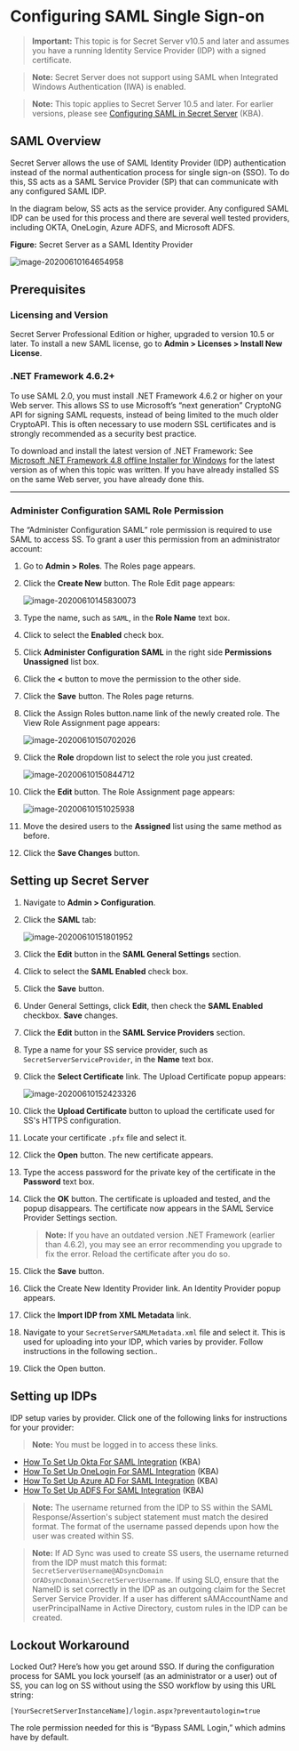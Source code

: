 [title]: # (Configuring SAML Single Sign-on)
[tags]: # (authentication,SAML,SSO)
[priority]: # (1000)

# Configuring SAML Single Sign-on

> **Important:** This topic is for Secret Server v10.5 and later and assumes you have a running Identity Service Provider (IDP) with a signed certificate.

> **Note:** Secret Server does not support using SAML when Integrated Windows Authentication (IWA) is enabled.

> **Note:** This topic applies to Secret Server 10.5 and later. For earlier versions, please see [Configuring SAML in Secret Server](https://docs.thycotic.com/ss/10.8.0/authentication/configuring-saml-sso/index.md) (KBA).

## SAML Overview

Secret Server allows the use of SAML Identity Provider (IDP) authentication instead of the normal authentication process for single sign-on (SSO). To do this, SS acts as a SAML Service Provider (SP) that can communicate with any configured SAML IDP.

In the diagram below, SS acts as the service provider. Any configured SAML IDP can be used for this process and there are several well tested providers, including OKTA, OneLogin, Azure ADFS, and Microsoft ADFS.

**Figure:** Secret Server as a SAML Identity Provider

![image-20200610164654958](images/image-20200610164654958.png)

##  Prerequisites

### Licensing and Version

Secret Server Professional Edition or higher, upgraded to version 10.5 or later. To install a new SAML license, go to **Admin \> Licenses \> Install New License**.

### .NET Framework 4.6.2+

To use SAML 2.0, you must install .NET Framework 4.6.2 or higher on your Web server. This allows SS to use Microsoft’s “next generation” CryptoNG API for signing SAML requests, instead of being limited to the much older CryptoAPI. This is often necessary to use modern SSL certificates and is strongly recommended as a security best practice.

To download and install the latest version of .NET Framework: See [Microsoft .NET Framework 4.8 offline Installer for Windows](https://support.microsoft.com/en-us/help/4503548/microsoft-net-framework-4-8-offline-installer-for-windows) for the latest version as of when this topic was written. If you have already installed SS on the same Web server, you have already done this.

****

### Administer Configuration SAML Role Permission

The “Administer Configuration SAML” role permission is required to use SAML to access SS. To grant a user this permission from an administrator account:

1. Go to **Admin > Roles**. The Roles page appears.

1. Click the **Create New** button. The Role Edit page appears:

   ![image-20200610145830073](images/image-20200610145830073.png)

1. Type the name, such as `SAML`, in the **Role Name** text box.

1. Click to select the **Enabled** check box.

1. Click **Administer Configuration SAML** in the right side **Permissions Unassigned** list box.

1. Click the **\<** button to move the permission to the other side.

1. Click the **Save** button. The Roles page returns.

1. Click the Assign Roles button.name link of the newly created role. The View Role Assignment page appears:

   ![image-20200610150702026](images/image-20200610150702026.png)

1. Click the **Role** dropdown list to select the role you just created.

   ![image-20200610150844712](images/image-20200610150844712.png)

1. Click the **Edit** button. The Role Assignment page appears:

   ![image-20200610151025938](images/image-20200610151025938.png)

1. Move the desired users to the **Assigned** list using the same method as before.

1. Click the **Save Changes** button.

## Setting up Secret Server

1. Navigate to **Admin \> Configuration**.

1. Click the **SAML** tab:

   ![image-20200610151801952](images/image-20200610151801952.png)

1. Click the **Edit** button in the **SAML General Settings** section.

1. Click to select the **SAML Enabled** check box.

1. Click the **Save** button.

1. Under General Settings, click **Edit**, then check the **SAML Enabled** checkbox. **Save** changes.

1. Click the **Edit** button in the **SAML Service Providers** section.

1. Type a name for your SS service provider, such as `SecretServerServiceProvider`, in the **Name** text box.

1. Click the **Select Certificate** link. The Upload Certificate popup appears:

   ![image-20200610152423326](images/image-20200610152423326.png)

1. Click the **Upload Certificate** button to upload the certificate used for SS's HTTPS configuration.

1. Locate your certificate `.pfx` file and select it.

1. Click the **Open** button. The new certificate appears.

1. Type the access password for the private key of the certificate in the **Password** text box.

1. Click the **OK** button. The certificate is uploaded and tested, and the popup disappears. The certificate now appears in the SAML Service Provider Settings section.

   > **Note:** If you have an outdated version .NET Framework (earlier than 4.6.2), you may see an error recommending you upgrade to fix the error. Reload the certificate after you do so.

1. Click the **Save** button.

1. Click the Create New Identity Provider link. An Identity Provider popup appears.

1. Click the **Import IDP from XML Metadata** link.

1. Navigate to your `SecretServerSAMLMetadata.xml` file and select it. This is used for uploading into your IDP, which varies by provider. Follow instructions in the following section..

1. Click the Open button.

## Setting up IDPs

IDP setup varies by provider. Click one of the following links for instructions for your provider:

> **Note:** You must be logged in to access these links.

- [How To Set Up Okta For SAML Integration](https://thycotic.force.com/support/s/article/SS-Setting-up-OKTA-for-SAML) (KBA)
- [How To Set Up OneLogin For SAML Integration](https://thycotic.force.com/support/s/article/SS-Setting-up-OneLogin-for-SAML) (KBA)
- [How To Set Up Azure AD For SAML Integration](https://thycotic.force.com/support/s/article/SS-Setting-up-Azure-AD-for-SAML) (KBA)
- [How To Set Up ADFS For SAML Integration](https://thycotic.force.com/support/s/article/SS-Setting-up-ADFS-for-SAML) (KBA)

> **Note:** The username returned from the IDP to SS within the SAML Response/Assertion's subject statement must match the desired format. The format of the username passed depends upon how the user was created within SS.

> **Note:** If AD Sync was used to create SS users, the username returned from the IDP must match this format: `SecretServerUsername@ADsyncDomain` or`ADsyncDomain\SecretServerUsername`. If using SLO, ensure that the NameID is set correctly in the IDP as an outgoing claim for the Secret Server Service Provider. If a user has different sAMAccountName and userPrincipalName in Active Directory, custom rules in the IDP can be created.

## Lockout Workaround

Locked Out? Here’s how you get around SSO. If during the configuration process for SAML you lock yourself (as an administrator or a user) out of SS, you can log on SS without using the SSO workflow by using this URL string:

`[YourSecretServerInstanceName]/login.aspx?preventautologin=true`

The role permission needed for this is “Bypass SAML Login,” which admins have by default.


